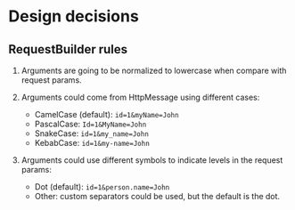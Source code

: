# Design decisions

## RequestBuilder rules

1. Arguments are going to be normalized to lowercase when compare with request params.

2. Arguments could come from HttpMessage using different cases:
    - CamelCase (default): `id=1&myName=John`
    - PascalCase: `Id=1&MyName=John`
    - SnakeCase: `id=1&my_name=John`
    - KebabCase: `id=1&my-name=John`

3. Arguments could use different symbols to indicate levels in the request params:
    - Dot (default): `id=1&person.name=John`
    - Other: custom separators could be used, but the default is the dot.
